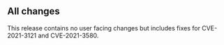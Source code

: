 ## All changes

This release contains no user facing changes but includes fixes for CVE-2021-3121 and CVE-2021-3580.
